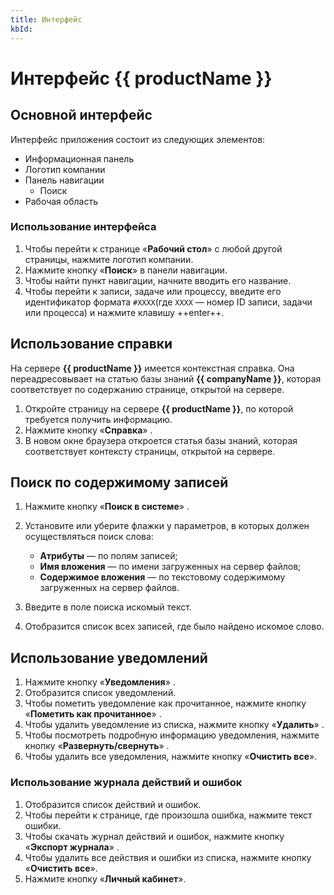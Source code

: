 ```yaml
---
title: Интерфейс
kbId:
---
```


# Интерфейс {{ productName }}

## Основной интерфейс

Интерфейс приложения состоит из следующих элементов:

- Информационная панель
- Логотип компании
- Панель навигации
    - Поиск
- Рабочая область

### Использование интерфейса

1. Чтобы перейти к странице «**Рабочий стол**» с любой другой страницы, нажмите логотип компании.
2. Нажмите кнопку «**Поиск**» <i class="fa-light fa-search"></i> в панели навигации.
3. Чтобы найти пункт навигации, начните вводить его название.
4. Чтобы перейти к записи, задаче или процессу, введите его идентификатор формата `#XXXX`(где `XXXX` — номер ID записи, задачи или процесса) и нажмите клавишу ++enter++.

<!-- ## Информационная панель

Информационная панель состоит из следующих кнопок:

- **Справка** <i class="fa-light fa-question-circle"></i> — переход к базе знаний **{{ companyName }}**.
- **Поиск в системе** <i class="fa-light fa-search"></i> — поиск записей по значениям полей (атрибутов) и именам файлов, прикреплённых к записям.
- **Пользователи, просматривающие страницу** <i class="fa-light fa-user-friends"></i> — список аккаунтов, которые просматривают ту же страницу, что и текущий пользователь.
- **Уведомления** <i class="fa-light fa-bell"></i> — список [уведомлений][notification_types] текущего пользователя.
- **Журнал действий и ошибок** <i class="fa-light fa-flag"></i> — список успешных действий и ошибок для текущего пользователя.
- **Личный кабинет** — переход к панели личного кабинета, состоящей из следующих элементов:
    - **Ф. И. О.** аккаунта.
    - **Мой аккаунт** <i class="fa-light fa-address-card"></i> — переход к странице редактирования аккаунта текущего пользователя.
    - **Администрирование** <i class="fa-light fa-cog"></i> — переход к странице администрирования сервера **{{ productName }}**.
    - **Выйти** <i class="fa-light fa-sign-out"></i> — кнопка выхода из аккаунта. При нажатии кнопки пользователь перенаправляется на страницу входа и регистрации.
    - Информационный блок — блок, в котором содержится информация о версии **{{ productName }}** и полезные ссылки.

## Использование информационной панели

1. Нажмите кнопку «**Справка**» <i class="fa-light fa-question-circle"></i>.
2. В новой вкладке браузер откроется база знаний **{{ companyName }}**.
3. Нажмите кнопку **Пользователи, просматривающие страницу** <i class="fa-light fa-user-friends "></i>.
4. Отобразится список аккаунтов, просматривающих страницу в данный момент.
5. Нажмите кнопку **Журнал действий и ошибок** <i class="fa-light fa-flag"></i>.
6. Чтобы перейти к просмотру страницы аккаунта, нажмите «**Мой аккаунт**» <i class="fa-light fa-address-card"></i>.
7. Чтобы перейти к администрированию сервера, нажмите «**Администрирование**» <i class="fa-light fa-cog"></i>.
8. Чтобы выйти из аккаунта, нажмите «**Выйти**» <i class="fa-light fa-sign-out"></i>. -->

## Использование справки

На сервере **{{ productName }}** имеется контекстная справка. Она переадресовывает на статью базы знаний **{{ companyName }}**, которая соответствует по содержанию странице, открытой на сервере.

1. Откройте страницу на сервере **{{ productName }}**, по которой требуется получить информацию.
2. Нажмите кнопку «**Справка**» <i class="fa-light fa-question-circle"></i>.
3. В новом окне браузера откроется статья базы знаний, которая соответствует контексту страницы, открытой на сервере.

## Поиск по содержимому записей

1. Нажмите кнопку «**Поиск в системе**» <i class="fa-light fa-search"></i>.
2. Установите или уберите флажки у параметров, в которых должен осуществляться поиск слова:

    - **Атрибуты** — по полям записей;
    - **Имя вложения** — по имени загруженных на сервер файлов;
    - **Содержимое вложения** — по текстовому содержимому загруженных на сервер файлов.

3. Введите в поле поиска искомый текст.
4. Отобразится список всех записей, где было найдено искомое слово.

## Использование уведомлений

1. Нажмите кнопку «**Уведомления**» <i class="fa-light fa-bell"></i>.
2. Отобразится список уведомлений.
3. Чтобы пометить уведомление как прочитанное, нажмите кнопку «**Пометить как прочитанное**» <i class="fa-light fa-check-double"></i>.
4. Чтобы удалить уведомление из списка, нажмите кнопку «**Удалить**» <i class="fa-light fa-ban"></i>.
5. Чтобы посмотреть подробную информацию уведомления, нажмите кнопку «**Развернуть/свернуть**» <i class="fa-light fa-angle-down"></i>.
6. Чтобы удалить все уведомления, нажмите кнопку «**Очистить все**».

### Использование журнала действий и ошибок

1. Отобразится список действий и ошибок.
2. Чтобы перейти к странице, где произошла ошибка, нажмите текст ошибки.
3. Чтобы скачать журнал действий и ошибок, нажмите кнопку «**Экспорт журнала**» <i class="fa-light fa-cloud-download"></i>.
4. Чтобы удалить все действия и ошибки из списка, нажмите кнопку «**Очистить все**».
5. Нажмите кнопку «**Личный кабинет**».